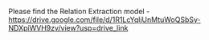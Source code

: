 Please find the Relation Extraction model - 
https://drive.google.com/file/d/1R1LcYqljUnMtuWoQSbSy-NDXpiWVH9zv/view?usp=drive_link
